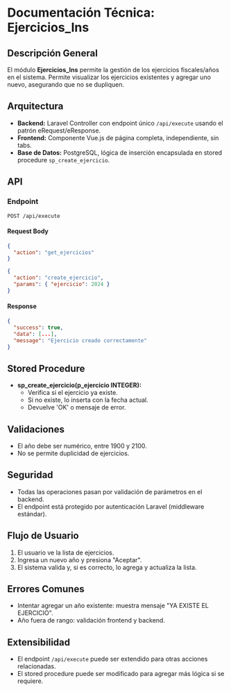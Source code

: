# Documentación Técnica: Ejercicios_Ins

## Descripción General
El módulo **Ejercicios_Ins** permite la gestión de los ejercicios fiscales/años en el sistema. Permite visualizar los ejercicios existentes y agregar uno nuevo, asegurando que no se dupliquen.

## Arquitectura
- **Backend:** Laravel Controller con endpoint único `/api/execute` usando el patrón eRequest/eResponse.
- **Frontend:** Componente Vue.js de página completa, independiente, sin tabs.
- **Base de Datos:** PostgreSQL, lógica de inserción encapsulada en stored procedure `sp_create_ejercicio`.

## API
### Endpoint
`POST /api/execute`

#### Request Body
```json
{
  "action": "get_ejercicios"
}
```

```json
{
  "action": "create_ejercicio",
  "params": { "ejercicio": 2024 }
}
```

#### Response
```json
{
  "success": true,
  "data": [...],
  "message": "Ejercicio creado correctamente"
}
```

## Stored Procedure
- **sp_create_ejercicio(p_ejercicio INTEGER):**
  - Verifica si el ejercicio ya existe.
  - Si no existe, lo inserta con la fecha actual.
  - Devuelve 'OK' o mensaje de error.

## Validaciones
- El año debe ser numérico, entre 1900 y 2100.
- No se permite duplicidad de ejercicios.

## Seguridad
- Todas las operaciones pasan por validación de parámetros en el backend.
- El endpoint está protegido por autenticación Laravel (middleware estándar).

## Flujo de Usuario
1. El usuario ve la lista de ejercicios.
2. Ingresa un nuevo año y presiona "Aceptar".
3. El sistema valida y, si es correcto, lo agrega y actualiza la lista.

## Errores Comunes
- Intentar agregar un año existente: muestra mensaje "YA EXISTE EL EJERCICIO".
- Año fuera de rango: validación frontend y backend.

## Extensibilidad
- El endpoint `/api/execute` puede ser extendido para otras acciones relacionadas.
- El stored procedure puede ser modificado para agregar más lógica si se requiere.
